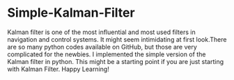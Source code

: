 # Simple-Kalman-Filter

Kalman filter is one of the most influential and most used filters in navigation and control systems. It might seem intimidating at first look.There are so many python codes available on GitHub, but those are very complicated for the newbies. I implemented the simple version of the Kalman filter in python. This might be a starting point if you are just starting with Kalman Filter. Happy Learning!
